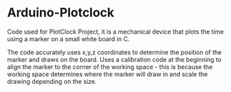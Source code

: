 # Arduino-Plotclock
Code used for PlotClock Project, it is a mechanical device that plots the time using a marker on a small white board in C.

The code accurately uses x,y,z coordinates to determine the position of the marker and draws on the board.
Uses a calibration code at the beginning to align the marker to the corner of the working space - this is because the working space determines where the marker will draw in and scale the drawing depending on the size.

